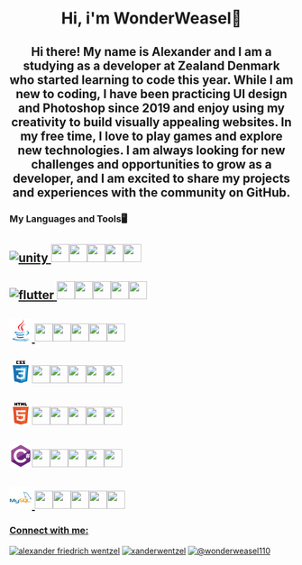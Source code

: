 <h1 align="center">Hi, i'm WonderWeasel👋</h1>
<h2 align="center">Hi there! My name is Alexander and I am a studying as a developer at Zealand Denmark who started learning to code this year. While I am new to coding, I have been practicing UI design and Photoshop since 2019 and enjoy using my creativity to build visually appealing websites. In my free time, I love to play games and explore new technologies. I am always looking for new challenges and opportunities to grow as a developer, and I am excited to share my projects and experiences with the community on GitHub.</h2>



<h3 align="left">My Languages and Tools🖥️</h3>


 
  </a> <a href="https://unity.com/" target="_blank" rel="noreferrer"> <img src="https://www.vectorlogo.zone/logos/unity3d/unity3d-icon.svg" alt="unity" width="40" height="40"/> <img src="https://user-images.githubusercontent.com/69655111/209864023-d4b67e2c-04c0-4b5f-a74a-cb9cde5dbe9b.png" 
     width="32" 
     height="32" /><img src="https://user-images.githubusercontent.com/69655111/209864023-d4b67e2c-04c0-4b5f-a74a-cb9cde5dbe9b.png" 
     width="32" 
     height="32" /><img src="https://user-images.githubusercontent.com/69655111/209866292-c01ca0c9-638c-47ec-a6ce-3bf063b52856.png" 
     width="32" 
     height="32" /><img src="https://user-images.githubusercontent.com/69655111/209865246-d5b429a9-80cf-4204-a616-5c468d3f88ca.png" 
     width="32" 
     height="32" /><img src="https://user-images.githubusercontent.com/69655111/209865246-d5b429a9-80cf-4204-a616-5c468d3f88ca.png" 
     width="32" 
     height="32" />
----------------------------------------------------------------------------------------------------------------------------------------

   </a> <a href="https://flutter.dev" target="_blank" rel="noreferrer"> <img src="https://www.vectorlogo.zone/logos/flutterio/flutterio-icon.svg" alt="flutter" width="40" height="40"/> <img src="https://user-images.githubusercontent.com/69655111/209864023-d4b67e2c-04c0-4b5f-a74a-cb9cde5dbe9b.png" 
     width="32" 
     height="32" /><img src="https://user-images.githubusercontent.com/69655111/209864023-d4b67e2c-04c0-4b5f-a74a-cb9cde5dbe9b.png" 
     width="32" 
     height="32" /><img src="https://user-images.githubusercontent.com/69655111/209865246-d5b429a9-80cf-4204-a616-5c468d3f88ca.png" 
     width="32" 
     height="32" /><img src="https://user-images.githubusercontent.com/69655111/209865246-d5b429a9-80cf-4204-a616-5c468d3f88ca.png" 
     width="32" 
     height="32" /><img src="https://user-images.githubusercontent.com/69655111/209865246-d5b429a9-80cf-4204-a616-5c468d3f88ca.png" 
     width="32" 
     height="32" />
 ----------------------------------------------------------------------------------------------------------------------------------------
 
  </a> <a href="https://www.java.com" target="_blank" rel="noreferrer"> <img src="https://raw.githubusercontent.com/devicons/devicon/master/icons/java/java-original.svg" alt="java" width="40" height="40"/> <img src="https://user-images.githubusercontent.com/69655111/209864023-d4b67e2c-04c0-4b5f-a74a-cb9cde5dbe9b.png" 
     width="32" 
     height="32" /><img src="https://user-images.githubusercontent.com/69655111/209864023-d4b67e2c-04c0-4b5f-a74a-cb9cde5dbe9b.png" 
     width="32" 
     height="32" /><img src="https://user-images.githubusercontent.com/69655111/209865246-d5b429a9-80cf-4204-a616-5c468d3f88ca.png" 
     width="32" 
     height="32" /><img src="https://user-images.githubusercontent.com/69655111/209865246-d5b429a9-80cf-4204-a616-5c468d3f88ca.png" 
     width="32" 
     height="32" /><img src="https://user-images.githubusercontent.com/69655111/209865246-d5b429a9-80cf-4204-a616-5c468d3f88ca.png" 
     width="32" 
     height="32" />
----------------------------------------------------------------------------------------------------------------------------------------

<a href="https://www.w3schools.com/css/" target="_blank" rel="noreferrer"> <img src="https://raw.githubusercontent.com/devicons/devicon/master/icons/css3/css3-original-wordmark.svg" alt="css3" width="40" height="40"/><img src="https://user-images.githubusercontent.com/69655111/209864023-d4b67e2c-04c0-4b5f-a74a-cb9cde5dbe9b.png" 
     width="32" 
     height="32" /><img src="https://user-images.githubusercontent.com/69655111/209865246-d5b429a9-80cf-4204-a616-5c468d3f88ca.png" 
     width="32" 
     height="32" /><img src="https://user-images.githubusercontent.com/69655111/209865246-d5b429a9-80cf-4204-a616-5c468d3f88ca.png" 
     width="32" 
     height="32" /><img src="https://user-images.githubusercontent.com/69655111/209865246-d5b429a9-80cf-4204-a616-5c468d3f88ca.png" 
     width="32" 
     height="32" /><img src="https://user-images.githubusercontent.com/69655111/209865246-d5b429a9-80cf-4204-a616-5c468d3f88ca.png" 
     width="32" 
     height="32" />
  ----------------------------------------------------------------------------------------------------------------------------------------
  
  
  </a> <a href="https://www.w3.org/html/" target="_blank" rel="noreferrer"> <img src="https://raw.githubusercontent.com/devicons/devicon/master/icons/html5/html5-original-wordmark.svg" alt="html5" width="40" height="40"/><img src="https://user-images.githubusercontent.com/69655111/209864023-d4b67e2c-04c0-4b5f-a74a-cb9cde5dbe9b.png" 
     width="32" 
     height="32" /><img src="https://user-images.githubusercontent.com/69655111/209865246-d5b429a9-80cf-4204-a616-5c468d3f88ca.png" 
     width="32" 
     height="32" /><img src="https://user-images.githubusercontent.com/69655111/209865246-d5b429a9-80cf-4204-a616-5c468d3f88ca.png" 
     width="32" 
     height="32" /><img src="https://user-images.githubusercontent.com/69655111/209865246-d5b429a9-80cf-4204-a616-5c468d3f88ca.png" 
     width="32" 
     height="32" /><img src="https://user-images.githubusercontent.com/69655111/209865246-d5b429a9-80cf-4204-a616-5c468d3f88ca.png" 
     width="32" 
     height="32" />
  ----------------------------------------------------------------------------------------------------------------------------------------
  
<a href="https://www.w3schools.com/cs/" target="_blank" rel="noreferrer"> <img src="https://raw.githubusercontent.com/devicons/devicon/master/icons/csharp/csharp-original.svg" alt="csharp" width="40" height="40"/><img src="https://user-images.githubusercontent.com/69655111/209866292-c01ca0c9-638c-47ec-a6ce-3bf063b52856.png" 
     width="32" 
     height="32" /><img src="https://user-images.githubusercontent.com/69655111/209865246-d5b429a9-80cf-4204-a616-5c468d3f88ca.png" 
     width="32" 
     height="32" /><img src="https://user-images.githubusercontent.com/69655111/209865246-d5b429a9-80cf-4204-a616-5c468d3f88ca.png" 
     width="32" 
     height="32" /><img src="https://user-images.githubusercontent.com/69655111/209865246-d5b429a9-80cf-4204-a616-5c468d3f88ca.png" 
     width="32" 
     height="32" /><img src="https://user-images.githubusercontent.com/69655111/209865246-d5b429a9-80cf-4204-a616-5c468d3f88ca.png" 
     width="32" 
     height="32" />
 ----------------------------------------------------------------------------------------------------------------------------------------
  
  </a> <a href="https://www.mysql.com/" target="_blank" rel="noreferrer"> <img src="https://raw.githubusercontent.com/devicons/devicon/master/icons/mysql/mysql-original-wordmark.svg" alt="mysql" width="40" height="40"/> <img src="https://user-images.githubusercontent.com/69655111/209866292-c01ca0c9-638c-47ec-a6ce-3bf063b52856.png" 
     width="32" 
     height="32" /><img src="https://user-images.githubusercontent.com/69655111/209865246-d5b429a9-80cf-4204-a616-5c468d3f88ca.png" 
     width="32" 
     height="32" /><img src="https://user-images.githubusercontent.com/69655111/209865246-d5b429a9-80cf-4204-a616-5c468d3f88ca.png" 
     width="32" 
     height="32" /><img src="https://user-images.githubusercontent.com/69655111/209865246-d5b429a9-80cf-4204-a616-5c468d3f88ca.png" 
     width="32" 
     height="32" /><img src="https://user-images.githubusercontent.com/69655111/209865246-d5b429a9-80cf-4204-a616-5c468d3f88ca.png" 
     width="32" 
     height="32" />
  ----------------------------------------------------------------------------------------------------------------------------------------
  

<h3 align="left">Connect with me:</h3>
<p align="left">
<a href="https://fb.com/alexander friedrich wentzel" target="blank"><img align="center" src="https://raw.githubusercontent.com/rahuldkjain/github-profile-readme-generator/master/src/images/icons/Social/facebook.svg" alt="alexander friedrich wentzel" height="30" width="40" /></a>
<a href="https://instagram.com/xanderwentzel" target="blank"><img align="center" src="https://raw.githubusercontent.com/rahuldkjain/github-profile-readme-generator/master/src/images/icons/Social/instagram.svg" alt="xanderwentzel" height="30" width="40" /></a>
<a href="https://www.youtube.com/c/@wonderweasel110" target="blank"><img align="center" src="https://raw.githubusercontent.com/rahuldkjain/github-profile-readme-generator/master/src/images/icons/Social/youtube.svg" alt="@wonderweasel110" height="30" width="40" /></a>
</p>
